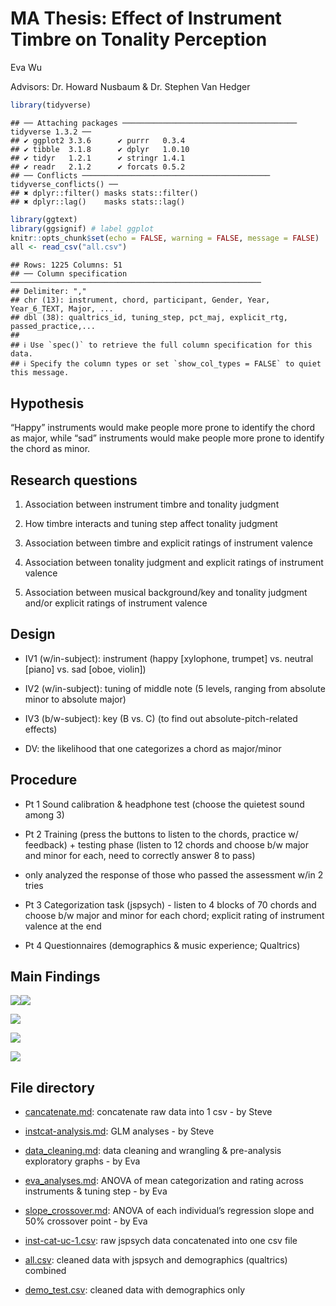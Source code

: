 MA Thesis: Effect of Instrument Timbre on Tonality Perception
================
Eva Wu

Advisors: Dr. Howard Nusbaum & Dr. Stephen Van Hedger

``` r
library(tidyverse)
```

    ## ── Attaching packages ─────────────────────────────────────── tidyverse 1.3.2 ──
    ## ✔ ggplot2 3.3.6      ✔ purrr   0.3.4 
    ## ✔ tibble  3.1.8      ✔ dplyr   1.0.10
    ## ✔ tidyr   1.2.1      ✔ stringr 1.4.1 
    ## ✔ readr   2.1.2      ✔ forcats 0.5.2 
    ## ── Conflicts ────────────────────────────────────────── tidyverse_conflicts() ──
    ## ✖ dplyr::filter() masks stats::filter()
    ## ✖ dplyr::lag()    masks stats::lag()

``` r
library(ggtext)
library(ggsignif) # label ggplot
knitr::opts_chunk$set(echo = FALSE, warning = FALSE, message = FALSE)
all <- read_csv("all.csv")
```

    ## Rows: 1225 Columns: 51
    ## ── Column specification ────────────────────────────────────────────────────────
    ## Delimiter: ","
    ## chr (13): instrument, chord, participant, Gender, Year, Year_6_TEXT, Major, ...
    ## dbl (38): qualtrics_id, tuning_step, pct_maj, explicit_rtg, passed_practice,...
    ## 
    ## ℹ Use `spec()` to retrieve the full column specification for this data.
    ## ℹ Specify the column types or set `show_col_types = FALSE` to quiet this message.

## Hypothesis

“Happy” instruments would make people more prone to identify the chord
as major, while “sad” instruments would make people more prone to
identify the chord as minor.

## Research questions

1)  Association between instrument timbre and tonality judgment

2)  How timbre interacts and tuning step affect tonality judgment

3)  Association between timbre and explicit ratings of instrument
    valence

4)  Association between tonality judgment and explicit ratings of
    instrument valence

5)  Association between musical background/key and tonality judgment
    and/or explicit ratings of instrument valence

## Design

-   IV1 (w/in-subject): instrument (happy \[xylophone, trumpet\]
    vs. neutral \[piano\] vs. sad \[oboe, violin\])

-   IV2 (w/in-subject): tuning of middle note (5 levels, ranging from
    absolute minor to absolute major)

-   IV3 (b/w-subject): key (B vs. C) (to find out absolute-pitch-related
    effects)

-   DV: the likelihood that one categorizes a chord as major/minor

## Procedure

-   Pt 1 Sound calibration & headphone test (choose the quietest sound
    among 3)

-   Pt 2 Training (press the buttons to listen to the chords, practice
    w/ feedback) + testing phase (listen to 12 chords and choose b/w
    major and minor for each, need to correctly answer 8 to pass)

-   only analyzed the response of those who passed the assessment w/in 2
    tries

-   Pt 3 Categorization task (jspsych) - listen to 4 blocks of 70 chords
    and choose b/w major and minor for each chord; explicit rating of
    instrument valence at the end

-   Pt 4 Questionnaires (demographics & music experience; Qualtrics)

## Main Findings

![](README_files/figure-gfm/viz1-1.png)<!-- -->![](README_files/figure-gfm/viz1-2.png)<!-- -->

![](README_files/figure-gfm/viz2-1.png)<!-- -->

![](README_files/figure-gfm/viz3-1.png)<!-- -->

![](README_files/figure-gfm/viz4-1.png)<!-- -->

## File directory

-   [cancatenate.md](cancatenate.md): concatenate raw data into 1 csv -
    by Steve

-   [instcat-analysis.md](instcat-analysis.md): GLM analyses - by Steve

-   [data_cleaning.md](data_cleaning.md): data cleaning and wrangling &
    pre-analysis exploratory graphs - by Eva

-   [eva_analyses.md](eva_analyses.md): ANOVA of mean categorization and
    rating across instruments & tuning step - by Eva

-   [slope_crossover.md](slope_crossover.md): ANOVA of each individual’s
    regression slope and 50% crossover point - by Eva

-   [inst-cat-uc-1.csv](inst-cat-uc-1.csv): raw jspsych data
    concatenated into one csv file

-   [all.csv](all.csv): cleaned data with jspsych and demographics
    (qualtrics) combined

-   [demo_test.csv](demo_test.csv): cleaned data with demographics only
